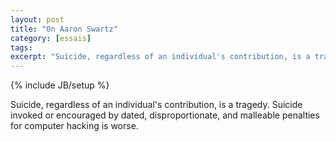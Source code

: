 ```yaml
---
layout: post
title: "On Aaron Swartz"
category: [essais]
tags:
excerpt: "Suicide, regardless of an individual's contribution, is a tragedy.""
---
```

{% include JB/setup %}

Suicide, regardless of an individual's contribution, is a tragedy. Suicide invoked or encouraged by dated, disproportionate, and malleable penalties for computer hacking is worse.
